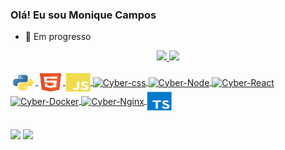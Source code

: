 ### Olá! Eu sou Monique Campos


- 🌱 Em progresso

<div align="center">
  <a href="https://github.com/CyberNicky">
  <img height="180em" src="https://github-readme-stats.vercel.app/api?username=CyberNicky&show_icons=true&theme=dracula&include_all_commits=true&count_private=true"/>
  <img height="180em" src="https://github-readme-stats.vercel.app/api/top-langs/?username=CyberNicky&layout=compact&langs_count=7&theme=dracula"/>
</div>
  
  <div style="display: inline_block"><br>
 
  <img align="center" alt="Cyber-Python" height="30" width="40" src="https://raw.githubusercontent.com/devicons/devicon/master/icons/python/python-original.svg">
  <img align="center" alt="Cyber-HTML" height="30" width="40" src="https://raw.githubusercontent.com/devicons/devicon/master/icons/html5/html5-original.svg">
    <img align="center" alt="Cyber-Js" height="30" width="40" src="https://raw.githubusercontent.com/devicons/devicon/master/icons/javascript/javascript-plain.svg">
     <img align="center" alt="Cyber-css" height="30" width="40" src="https://cdn.jsdelivr.net/gh/devicons/devicon/icons/css3/css3-plain-wordmark.svg">
       <img align="center" alt="Cyber-Node" height="30" width="40" src="https://cdn.jsdelivr.net/gh/devicons/devicon/icons/nodejs/nodejs-original-wordmark.svg" />          
    <img align="center" alt="Cyber-React" height="30" width="40" src="https://cdn.jsdelivr.net/gh/devicons/devicon/icons/react/react-original.svg" />
    <img align="center" alt="Cyber-Docker" height="30" width="40" src="https://cdn.jsdelivr.net/gh/devicons/devicon/icons/docker/docker-plain.svg" />          
    <img align="center" alt="Cyber-Nginx" height="30" width="40" src="https://cdn.jsdelivr.net/gh/devicons/devicon/icons/nginx/nginx-original.svg" />
      <img align="center" alt="Cyber-Ts" height="30" width="40" src="https://raw.githubusercontent.com/devicons/devicon/master/icons/typescript/typescript-plain.svg">
          
       
</div>
  
  ##
  
  <div> 
  
  <a href="https://www.instagram.com/nicky_albuquerquee/" target="_blank"><img src="https://img.shields.io/badge/-Instagram-%23E4405F?style=for-the-badge&logo=instagram&logoColor=white" target="_blank"></a>
 <a href="https://www.linkedin.com/in/monique-campos-427816207/" target="_blank"><img src="https://img.shields.io/badge/-LinkedIn-%230077B5?style=for-the-badge&logo=linkedin&logoColor=white" target="_blank"></a> 
    
  </div>
